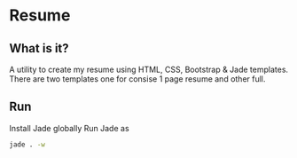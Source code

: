 # Resume
## What is it?
A utility to create my resume using HTML, CSS, Bootstrap & Jade templates.
There are two templates one for consise 1 page resume and other full.

## Run
Install Jade globally
Run Jade as 
```cmd
jade . -w
```